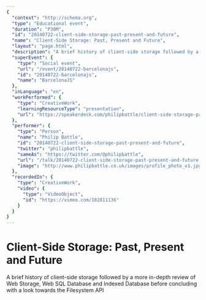 ```yaml
---
{
  "context": "http://schema.org",
  "type": "Educational event",
  "duration": "P30M",
  "id": "20140722-client-side-storage-past-present-and-future",
  "name": "Client-Side Storage: Past, Present and Future",
  "layout": "page.html",
  "description": "A brief history of client-side storage followed by a more in-depth review of Web Storage, Web SQL Database and Indexed Database before concluding with a look towards the Filesystem API",
  "superEvent": {
    "type": "Social event",
    "url": "/event/20140722-barcelonajs",
    "id": "20140722-barcelonajs",
    "name": "BarcelonaJS"
  },
  "inLanguage": "en",
  "workPerformed": {
    "type": "CreativeWork",
    "learningResourceType": "presentation",
    "url": "https://speakerdeck.com/philipbattle/client-side-storage-past-present-and-future"
  },
  "performer": {
    "type": "Person",
    "name": "Philip Battle",
    "id": "20140722-client-side-storage-past-present-and-future",
    "twitter": "philipbattle",
    "sameAs": "https://twitter.com/@philipbattle",
    "url": "/talk/20140722-client-side-storage-past-present-and-future.html",
    "image": "http://www.philipbattle.co.uk/images/profile_photo_v1.jpg"
  },
  "recordedIn": {
    "type": "CreativeWork",
    "video": {
      "type": "VideoObject",
      "id": "https://vimeo.com/102811136"
    }
  }
}
---
```

# Client-Side Storage: Past, Present and Future

A brief history of client-side storage followed by a more in-depth review of Web Storage, Web SQL Database and Indexed Database before concluding with a look towards the Filesystem API